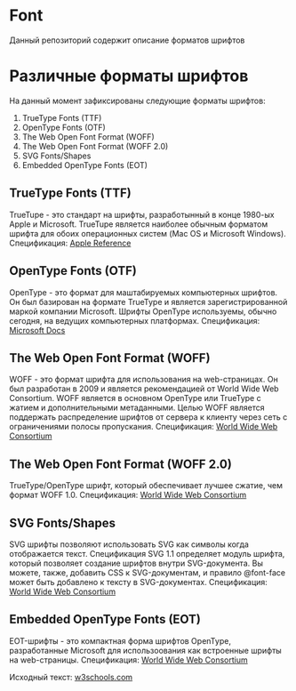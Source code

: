 # Font

Данный репозиторий содержит описание форматов шрифтов

# Различные форматы шрифтов

На данный момент зафиксированы следующие форматы шрифтов:
1. TrueType Fonts (TTF)
2. OpenType Fonts (OTF)
3. The Web Open Font Format (WOFF)
4. The Web Open Font Format (WOFF 2.0)
5. SVG Fonts/Shapes
6. Embedded OpenType Fonts (EOT)

## TrueType Fonts (TTF)
TrueTupe - это стандарт на шрифты, разработынный в конце 1980-ых Apple и Microsoft. TrueTupe является наиболее обычным форматом шрифта для обоих операционных систем (Mac OS и Microsoft Windows).
Спецификация: [Apple Reference](https://developer.apple.com/fonts/TrueType-Reference-Manual/)

## OpenType Fonts (OTF)

OpenType - это формат для маштабируемых компьютерных шрифтов. Он был базирован на формате TrueType и является зарегистрированной маркой компании Microsoft. Шрифты OpenType используемы, обычно сегодня, на ведущих компьютерных платформах. 
Спецификация: [Microsoft Docs](https://docs.microsoft.com/ru-ru/typography/opentype/spec/)

## The Web Open Font Format (WOFF)

WOFF - это формат шрифта для использования на web-страницах. Он был разработан в 2009 и является рекомендацией от World Wide Web Consortium. WOFF является в основном OpenType или TrueType c жатием и дополнительными метаданными. Целью WOFF является поддержать распределение шрифтов от сервера к клиенту через сеть с ограничениями полосы пропускания.
Спецификация: [World Wide Web Consortium](https://www.w3.org/TR/2012/REC-WOFF-20121213/)

## The Web Open Font Format (WOFF 2.0)

TrueType/OpenType шрифт, который обеспечивает лучшее сжатие, чем формат WOFF 1.0.
Спецификация: [World Wide Web Consortium](https://www.w3.org/TR/WOFF2/)

## SVG Fonts/Shapes

SVG шрифты позволяют использовать SVG как символы когда отображается текст. Спецификация SVG 1.1 определяет модуль шрифта, который позволяет создание шрифтов внутри SVG-документа. Вы можете, также, добавить CSS к SVG-документам, и правило @font-face может быть добавлено к тексту в SVG-документах.
Спецификация: [World Wide Web Consortium](https://www.w3.org/TR/SVG11/fonts.html)

## Embedded OpenType Fonts (EOT)

EOT-шрифты - это компактная форма шрифтов OpenType, разработанные Microsoft для использоования как встроенные шрифты на web-страницы.
Спецификация: [World Wide Web Consortium](https://www.w3.org/Submission/2008/SUBM-EOT-20080305/)

Исходный текст: [w3schools.com](https://www.w3schools.com/css/css3_fonts.asp)
